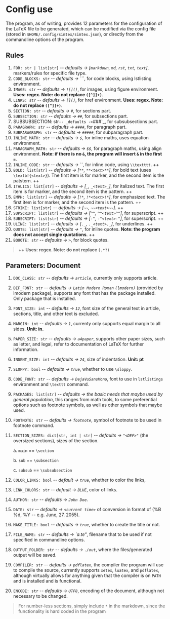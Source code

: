 # Config use

The program, as of writing, provides 12 parameters for the configuration of the LaTeX file to be generated, which can be modified via the config file (stored in `$HOME/.config/simtex/simtex.json`), or directly from the commandline options of the program.

## Rules

1. `FOR: str | list[str]` -- _defaults -> [`markdown`, `md`, `rst`, `txt`, `text`]_, markers/rules for specific file type.
2. `CODE_BLOCKS: str` -- _defaults -> ```_, for code blocks, using lstlisting environment.
3. `IMAGE: str` -- _defaults -> `![]()`_, for images, using figure environment. **Uses: regex. Note: do not replace `([^]]+)`**.
4. `LINKS: str` -- _defaults -> `[]()`_, for href environment. **Uses: regex. Note: do not replace `([^]]+)`**.
5. `SECTION: str` -- _defaults -> `#`_, for sections part.
6. `SUBSECTION: str` -- _defaults -> `##`_, for subsections part.
7. SUBSUBSECTION: str` -- _defaults -> `###`_, for subsubsections part.
8. `PARAGRAPH: str` -- _defaults -> `####`_, for paragraph part.
9. `SUBPARAGRAPH: str` -- _defaults -> `#####`_, for subparagraph part.
10. `INLINE_MATH: str` -- _defaults -> `$`_, for inline maths, uses equation environment.
11. `PARAGRAPH_MATH: str` -- _defaults -> `$$`_, for paragraph maths, using align environment. **Note: if there is no `&`, the program will insert `&` in the first `=`**.
12. `INLINE_CODE: str` -- _defaults -> ``_, for inline code, using `\\textttt`. ++
13. `BOLD: list[str]` -- _defaults -> [`**`, `**<text>**`]_, for bold text (uses `\textbf{<text>}`). The first item is for marker, and the second item is the patstern. ++
14. `ITALICS: list[str]` -- _defaults -> [`_`, `_<text>_`]_, for italized text. The first item is for marker, and the second item is the pattern. ++
15. `EMPH: list[str]` -- _defaults -> [`!*`, `!*<text>!*`]_, for emphasized text. The first item is for marker, and the second item is the pattern. ++
16. `STRIKE: list[str]` -- _defaults -> [`~~`, `~~<text>~~`]_. ++
17. `SUPSCRIPT: list[str]` -- _defaults -> [`^^`, `^^<text>^^`]_, for superscript. ++
18. `SUBSCRIPT: list[str]` -- _defaults -> [`-^`, `-^<text>-^`]_, for superscript. ++
19. `ULINE: list[str]` -- _defaults -> [`._`, `._<text>._`]_, for underlines. ++
20. `QUOTE: list[str]` -- _defaults -> `"`_, for inline quotes. **Note: the program does not accept single quotations**. ++
21. `BQUOTE: str` -- _defaults -> `>`_, for block quotes.

> ++ **Uses: regex. Note: do not replace `(.*?)`**

## Parameters: Document

1. `DOC_CLASS: str` -- _defaults -> `article`_, currently only supports article.
2. `DEF_FONT: str` -- _defaults -> `Latin Modern Roman` `(lmodern)`_ (provided by lmodern package), supports any font that has the package installed. Only package that is installed.
3. `FONT_SIZE: int` -- _defaults -> `12`_, font size of the general text in article, sections, title, and other text is excluded.
4. `MARGIN: int` -- _defaults -> `1`_, currenty only supports equal margin to all sides. **Unit: in.**
5. `PAPER_SIZE: str` -- _defaults -> `a4paper`_, supports other paper sizes, such as letter, and legal, refer to documentation of LaTeX for further information.
6. `INDENT_SIZE: int` -- _defaults -> `24`_, size of indentation. **Unit: pt**
7. `SLOPPY: bool` -- _defaults -> `true`_, whether to use `\sloppy`.
8. `CODE_FONT: str` -- _defaults -> `DejaVuSansMono`_, font to use in `lstlistings` environment and `\texttt` command.
9. `PACKAGES: list[str]` -- _defaults -> the basic needs that maybe used by general population_, this ranges from math tools, to some preferential options such as footnote symbols, as well as other symbols that maybe used.
10. `FOOTNOTE: str` -- _defaults -> `footnote`_, symbol of footnote to be used in footnote command.
11. `SECTION_SIZES: dict[str, int | str]` -- _defaults -> `"<DEF>"`_ (the oversized sections), sizes of the section.

    a. `main` == `\section`

    b. `sub` == `\subsection`

    c. `subsub` == `\subsubsection`

12. `COLOR_LINKS: bool` -- _default -> `true`_, whether to color the links,
13. `LINK_COLORS: str` -- _default -> `BLUE`_, color of links.
14. `AUTHOR: str` -- _defaults -> `John Doe`_.
15. `DATE: str` -- _defaults -> `<current time>`_ of conversion in format of (%B %d, %Y -- e.g. June, 27. 2055).
16. `MAKE_TITLE: bool` -- _defaults -> `true`_, whether to create the title or not.
17. `FILE_NAME: str` -- _defaults -> `a.te"_, filename that to be used if not specified in commandline options.
18. `OUTPUT_FOLDER: str` -- _defaults -> `./out`_, where the files/generated output will be saved.
19. `COMPILER: str` -- _defaults -> `pdflatex`_, the compiler the program will use to compile the source, currently supports `xetex`, `luatex`, and `pdflatex`, although virtually allows for anything given that the compiler is on `PATH` and is installed and is functional.
20. `ENCODE: str` -- _defaults -> `UTF8`_, encoding of the document, although not necessary to be changed.

> For number-less sections, simply include `*` in the markdown, since the functionality is hard coded
in the program
